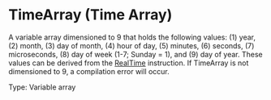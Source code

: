 # TimeArray (Time Array)

A variable array dimensioned to 9 that holds the following values: (1) year, (2) month, (3) day of month, (4) hour of day, (5) minutes, (6) seconds, (7) microseconds, (8) day of week (1-7; Sunday = 1), and (9) day of year. These values can be derived from the [RealTime](../Instructions/realtime.md) instruction. If TimeArray is not dimensioned to 9, a compilation error will occur.

Type: Variable array
